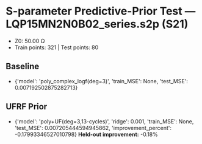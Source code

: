 # S-parameter Predictive-Prior Test — LQP15MN2N0B02_series.s2p (S21)
- Z0: 50.00 Ω
- Train points: 321  |  Test points: 80

## Baseline
- {'model': 'poly_complex_logf(deg=3)', 'train_MSE': None, 'test_MSE': 0.007192502875282713}

## UFRF Prior
- {'model': 'poly+UF(deg=3,13-cycles)', 'ridge': 0.001, 'train_MSE': None, 'test_MSE': 0.007205444594945862, 'improvement_percent': -0.17993346527010798}
**Held-out improvement:** -0.18%